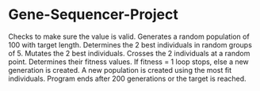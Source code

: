# Gene-Sequencer-Project
Checks to make sure the value is valid. Generates a random population of 100 with target length. Determines the 2 best individuals in random groups of 5. Mutates the 2 best individuals. Crosses the 2 individuals at a random point. Determines their fitness values. If fitness = 1 loop stops, else a new generation is created. A new population is created using the most fit individuals. Program ends after 200 generations or the target is reached.
